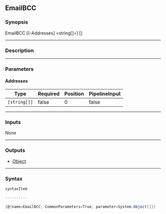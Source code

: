 EmailBCC
--------




### Synopsis

EmailBCC [[-Addresses] <string[]>] [<CommonParameters>]




---


### Description


---


### Parameters
#### **Addresses**




|Type        |Required|Position|PipelineInput|
|------------|--------|--------|-------------|
|`[string[]]`|false   |0       |false        |





---


### Inputs
None




---


### Outputs
* [Object](https://learn.microsoft.com/en-us/dotnet/api/System.Object)






---


### Syntax
```PowerShell
syntaxItem
```
```PowerShell
----------
```
```PowerShell
{@{name=EmailBCC; CommonParameters=True; parameter=System.Object[]}}
```

